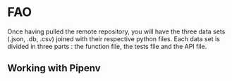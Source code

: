 # FAO

Once having pulled the remote repository, you will have the three data sets (.json, .db, .csv) joined with their respective python files. Each data set is divided in three parts : the function file, the tests file and the API file.

## Working with Pipenv
